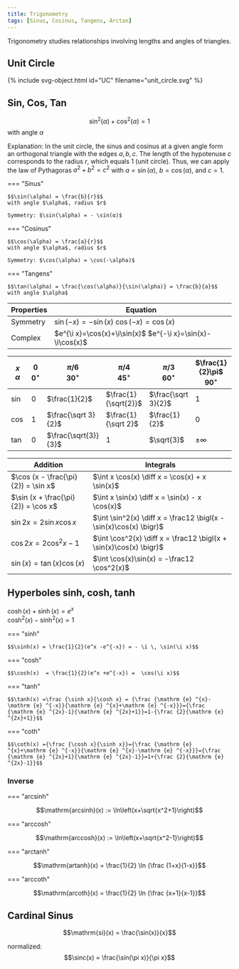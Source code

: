 ```yaml
---
title: Trigonometry
tags: [Sinus, Cosinus, Tangens, Arctan]
---
```


Trigonometry studies relationships involving lengths and angles of triangles.



## Unit Circle
{% include svg-object.html id="UC" filename="unit_circle.svg" %}

## Sin, Cos, Tan

$$\sin^2(\alpha) + \cos^2(\alpha) = 1$$
with angle $\alpha$

Explanation: In the unit circle, the sinus and cosinus at a given angle form an orthogonal triangle with the edges $a,b,c$. The length of the hypotenuse $c$ corresponds to the radius $r$, which equals 1 (unit circle). Thus, we can apply the law of Pythagoras $a^2 + b^2 = c^2$ with $a = \sin(\alpha)$, $b = \cos(\alpha)$, and $c = 1$. 



=== "Sinus"

    $$\sin(\alpha) = \frac{b}{r}$$
    with angle $\alpha$, radius $r$

    Symmetry: $\sin(\alpha) = - \sin(α)$

=== "Cosinus"

    $$\cos(\alpha) = \frac{a}{r}$$
    with angle $\alpha$, radius $r$

    Symmetry: $\cos(\alpha) = \cos(-\alpha)$

=== "Tangens"
    
    $$\tan(\alpha) = \frac{\cos(\alpha)}{\sin(\alpha)} = \frac{b}{a}$$
    with angle $\alpha$




| Properties |    Equation  |
|---|-----------------------|
| Symmetry | $\sin(-x)=-\sin(x)$  $\cos (-x) = \cos (x)$ |
| Complex | $e^{\i x}=\cos(x)+\i\sin(x)$  $e^{-\i x}=\sin(x)-\i\cos(x)$ |


| $x$ <br> $\scriptstyle{ \alpha }$ | $0$ <br> $\scriptstyle{0^\circ}$ | $\pi / 6$ <br> $\scriptstyle{30^\circ}$ | $\pi / 4$ <br> $\scriptstyle{45^\circ}$ | $\pi / 3$ <br> $\scriptstyle{60^\circ}$ | $\frac{1}{2}\pi$ <br> $\scriptstyle{90^\circ}$ | $\pi$ <br> $\scriptstyle{180^\circ}$ | $1\frac{1}{2}\pi$ <br> $\scriptstyle{270^\circ}$ | $2 \pi$ <br> $\scriptstyle{360^\circ}$ |
|---|---|---|---|---|---|---|---|---|
|$\sin$ | $0$ | $\frac{1}{2}$ | $\frac{1}{\sqrt{2}}$ | $\frac{\sqrt 3}{2}$ | $1$ | $0$ | $-1$ | $0$ |
|$\cos$ | $1$ | $\frac{\sqrt 3}{2}$ | $\frac{1}{\sqrt 2}$ | $\frac{1}{2}$ | $0$ | $-1$ | $0$ | $1$ |
|$\tan$ | $0$ | $\frac{\sqrt{3}}{3}$ |  $1$ |   $\sqrt{3}$ | $\pm \infty$ | $0$ | $\mp \infty$ | $0$|


| Addition |  Integrals |
|---------|------------|
|$\cos (x - \frac{\pi}{2}) = \sin x$ | $\int x \cos(x) \diff x = \cos(x) + x \sin(x)$|
|$\sin (x + \frac{\pi}{2}) = \cos x$ | $\int x \sin(x) \diff x = \sin(x) - x \cos(x)$|
|$\sin 2x = 2 \sin x \cos x$  | $\int \sin^2(x) \diff x = \frac12 \bigl(x - \sin(x)\cos(x) \bigr)$|
|$\cos 2x = 2\cos^2 x - 1$  | $\int \cos^2(x) \diff x = \frac12 \bigl(x + \sin(x)\cos(x) \bigr)$|
|$\sin(x) = \tan(x)\cos(x)$ | $\int \cos(x)\sin(x) = -\frac12 \cos^2(x)$ |



## Hyperboles sinh, cosh, tanh

$\cosh (x) + \sinh (x) = e^{x}$</br>
$\cosh^2 (x) - \sinh^2 (x) = 1$



=== "sinh"

    $$\sinh(x) = \frac{1}{2}(e^x -e^{-x}) = - \i \, \sin(\i x)$$ 


=== "cosh"

    $$\cosh(x)  = \frac{1}{2}(e^x +e^{-x}) =  \cos(\i x)$$


=== "tanh"

    $$\tanh(x) =\frac {\sinh x}{\cosh x} = {\frac {\mathrm {e} ^{x}-\mathrm {e} ^{-x}}{\mathrm {e} ^{x}+\mathrm {e} ^{-x}}}={\frac {\mathrm {e} ^{2x}-1}{\mathrm {e} ^{2x}+1}}=1-{\frac {2}{\mathrm {e} ^{2x}+1}}$$


=== "coth"

    $$\coth(x) ={\frac {\cosh x}{\sinh x}}={\frac {\mathrm {e} ^{x}+\mathrm {e} ^{-x}}{\mathrm {e} ^{x}-\mathrm {e} ^{-x}}}={\frac {\mathrm {e} ^{2x}+1}{\mathrm {e} ^{2x}-1}}=1+{\frac {2}{\mathrm {e} ^{2x}-1}}$$




### Inverse


=== "arcsinh"

$$\mathrm{arcsinh}(x) := \ln\left(x+\sqrt{x^2+1}\right)$$

=== "arccosh"

$$\mathrm{arccosh}(x) := \ln\left(x+\sqrt{x^2-1}\right)$$

=== "arctanh"

$$\mathrm{artanh}(x) = \frac{1}{2} \ln {\frac {1+x}{1-x}}$$

=== "arccoth"

$$\mathrm{arcoth}(x) = \frac{1}{2} \ln {\frac {x+1}{x-1}}$$







## Cardinal Sinus
$$\mathrm{si}(x) = \frac{\sin(x)}{x}$$

normalized: 
$$\sinc(x) = \frac{\sin(\pi x)}{\pi x}$$




